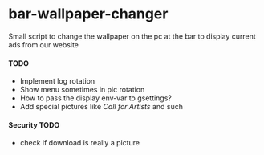 # bar-wallpaper-changer
Small script to change the wallpaper on the pc at the bar to display current ads from our website

#### TODO
+ Implement log rotation
+ Show menu sometimes in pic rotation
+ How to pass the display env-var to gsettings?
+ Add special pictures like *Call for Artists* and such

#### Security TODO
+ check if download is really a picture
